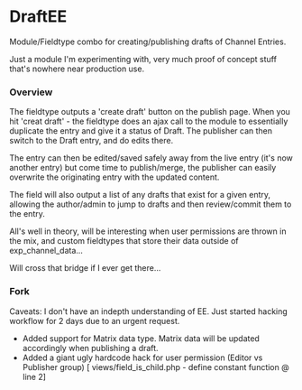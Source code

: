 # DraftEE

Module/Fieldtype combo for creating/publishing drafts of Channel Entries.

Just a module I'm experimenting with, very much proof of concept stuff that's nowhere near production use.

### Overview

The fieldtype outputs a 'create draft' button on the publish page. When you hit 'creat draft' - the fieldtype does an ajax call to the module to essentially duplicate the entry and give it a status of Draft. The publisher can then switch to the Draft entry, and do edits there.

The entry can then be edited/saved safely away from the live entry (it's now another entry) but come time to publish/merge, the publisher can easily overwrite the originating entry with the updated content.

The field will also output a list of any drafts that exist for a given entry, allowing the author/admin to jump to drafts and then review/commit them to the entry.

All's well in theory, will be interesting when user permissions are thrown in the mix, and custom fieldtypes that store their data outside of exp_channel_data...

Will cross that bridge if I ever get there...

### Fork
Caveats: I don't have an indepth understanding of EE. Just started hacking workflow for 2 days due to an urgent request.
* Added support for Matrix data type. Matrix data will be updated accordingly when publishing a draft.
* Added a giant ugly hardcode hack for user permission (Editor vs Publisher group) [ views/field_is_child.php - define constant function @ line 2]
